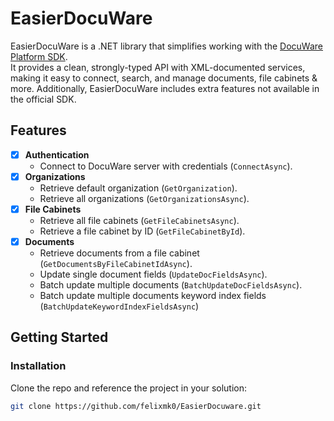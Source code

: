 # EasierDocuWare

EasierDocuWare is a .NET library that simplifies working with the [DocuWare Platform SDK](https://developer.docuware.com/).  
It provides a clean, strongly-typed API with XML-documented services, making it easy to connect, search, and manage documents, file cabinets & more.
Additionally, EasierDocuWare includes extra features not available in the official SDK.

## Features

- [x] **Authentication**  
  - Connect to DocuWare server with credentials (`ConnectAsync`).
- [x] **Organizations**  
  - Retrieve default organization (`GetOrganization`).  
  - Retrieve all organizations (`GetOrganizationsAsync`).  
- [x] **File Cabinets**  
  - Retrieve all file cabinets (`GetFileCabinetsAsync`).  
  - Retrieve a file cabinet by ID (`GetFileCabinetById`).  
- [x] **Documents**  
  - Retrieve documents from a file cabinet (`GetDocumentsByFileCabinetIdAsync`).  
  - Update single document fields (`UpdateDocFieldsAsync`).  
  - Batch update multiple documents (`BatchUpdateDocFieldsAsync`).
  - Batch update multiple documents keyword index fields (`BatchUpdateKeywordIndexFieldsAsync`)


## Getting Started

### Installation
Clone the repo and reference the project in your solution:

```bash
git clone https://github.com/felixmk0/EasierDocuware.git

